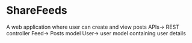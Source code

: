 # ShareFeeds
A web application where user can create and view posts
APIs-> REST controller
Feed-> Posts model
User-> user model containing user details